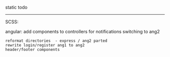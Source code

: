 static todo
******
SCSS:

angular:
	add components to controllers for notifications
	switching to ang2

	reformat directories  - express / ang2 parted
	rewrite login/register ang1 to ang2
	header/footer components 
